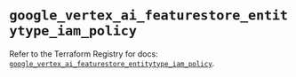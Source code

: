 # `google_vertex_ai_featurestore_entitytype_iam_policy`

Refer to the Terraform Registry for docs: [`google_vertex_ai_featurestore_entitytype_iam_policy`](https://registry.terraform.io/providers/hashicorp/google-beta/5.39.0/docs/resources/google_vertex_ai_featurestore_entitytype_iam_policy).
